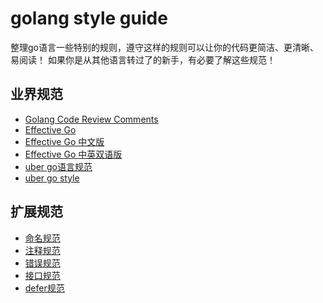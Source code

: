 # golang style guide

整理go语言一些特别的规则，遵守这样的规则可以让你的代码更简洁、更清晰、易阅读！
如果你是从其他语言转过了的新手，有必要了解这些规范！

##  业界规范
- [Golang Code Review Comments](https://github.com/golang/go/wiki/CodeReviewComments)
- [Effective Go](https://golang.org/doc/effective_go.html)
- [Effective Go 中文版](https://go-zh.org/doc/effective_go.html)
- [Effective Go 中英双语版](https://legacy.gitbook.com/book/bingohuang/effective-go-zh-en/details)
- [uber go语言规范](https://github.com/xxjwxc/uber_go_guide_cn)
- [uber go style](https://github.com/uber-go/guide/blob/master/style.md)

## 扩展规范
- [命名规范](rule-naming.md)
- [注释规范](rule-comment.md)
- [错误规范](rule-error.md)
- [接口规范](rule-interface.md)
- [defer规范](rule-defer.md)

